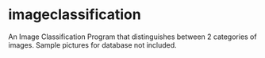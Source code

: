 # imageclassification
An Image Classification Program that distinguishes between 2 categories of images. Sample pictures for database not included.
